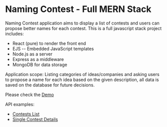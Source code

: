 # Naming Contest - Full MERN Stack 

Naming Contest application aims to display a list of contests and users can propose better names for each contest.
This is a full javascript stack project includes:
* React (pure) to render the front end
* EJS -- Embedded JavaScript templates 
* Node.js as a server
* Express as a middleware
* MongoDB for data storage

Application scope:
	Listing categories of ideas/companies and asking users to propose a name for each idea based on the given description, all data is saved on the database for future decisions.

Please check the [Demo](http://34.209.189.138)


API examples:
* [Contests List](http://34.209.189.138/api/contests/)
* [Single Contest Details](http://34.209.189.138/api/contests/5907e69cf085fc50f4bf8e72)
